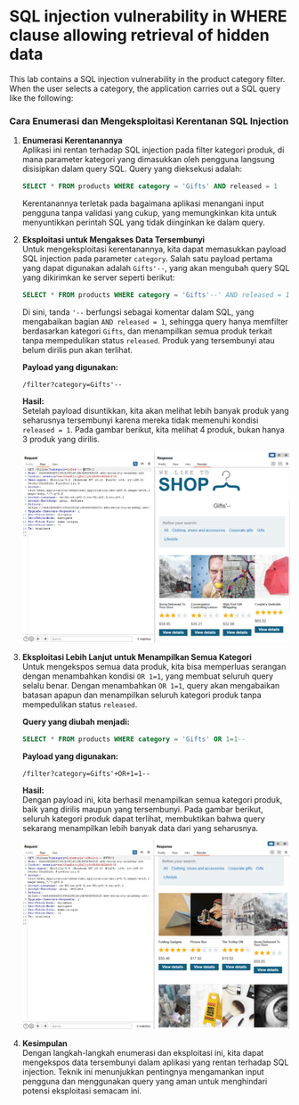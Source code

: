 
# SQL injection vulnerability in WHERE clause allowing retrieval of hidden data

This lab contains a SQL injection vulnerability in the product category filter. When the user selects a category, the application carries out a SQL query like the following:

### Cara Enumerasi dan Mengeksploitasi Kerentanan SQL Injection

1. **Enumerasi Kerentanannya**  
   Aplikasi ini rentan terhadap SQL injection pada filter kategori produk, di mana parameter kategori yang dimasukkan oleh pengguna langsung disisipkan dalam query SQL. Query yang dieksekusi adalah:

   ```sql
   SELECT * FROM products WHERE category = 'Gifts' AND released = 1
   ```

   Kerentanannya terletak pada bagaimana aplikasi menangani input pengguna tanpa validasi yang cukup, yang memungkinkan kita untuk menyuntikkan perintah SQL yang tidak diinginkan ke dalam query.

2. **Eksploitasi untuk Mengakses Data Tersembunyi**  
   Untuk mengeksploitasi kerentanannya, kita dapat memasukkan payload SQL injection pada parameter `category`. Salah satu payload pertama yang dapat digunakan adalah `Gifts'--`, yang akan mengubah query SQL yang dikirimkan ke server seperti berikut:

   ```sql
   SELECT * FROM products WHERE category = 'Gifts'--' AND released = 1
   ```

   Di sini, tanda `'--` berfungsi sebagai komentar dalam SQL, yang mengabaikan bagian `AND released = 1`, sehingga query hanya memfilter berdasarkan kategori `Gifts`, dan menampilkan semua produk terkait tanpa mempedulikan status `released`. Produk yang tersembunyi atau belum dirilis pun akan terlihat.

   **Payload yang digunakan:**
   ```
   /filter?category=Gifts'-- 
   ```

   **Hasil:**  
   Setelah payload disuntikkan, kita akan melihat lebih banyak produk yang seharusnya tersembunyi karena mereka tidak memenuhi kondisi `released = 1`. Pada gambar berikut, kita melihat 4 produk, bukan hanya 3 produk yang dirilis.

   ![Gambar 1](images/SQL%20injection%20vulnerability%20in%20WHERE%20clause%20allowing%20retrieval%20of%20hidden%20data/3.png)

3. **Eksploitasi Lebih Lanjut untuk Menampilkan Semua Kategori**  
   Untuk mengekspos semua data produk, kita bisa memperluas serangan dengan menambahkan kondisi `OR 1=1`, yang membuat seluruh query selalu benar. Dengan menambahkan `OR 1=1`, query akan mengabaikan batasan apapun dan menampilkan seluruh kategori produk tanpa mempedulikan status `released`.

   **Query yang diubah menjadi:**
   ```sql
   SELECT * FROM products WHERE category = 'Gifts' OR 1=1-- 
   ```

   **Payload yang digunakan:**
   ```
   /filter?category=Gifts'+OR+1=1--
   ```

   **Hasil:**  
   Dengan payload ini, kita berhasil menampilkan semua kategori produk, baik yang dirilis maupun yang tersembunyi. Pada gambar berikut, seluruh kategori produk dapat terlihat, membuktikan bahwa query sekarang menampilkan lebih banyak data dari yang seharusnya.

   ![Gambar 2](images/SQL%20injection%20vulnerability%20in%20WHERE%20clause%20allowing%20retrieval%20of%20hidden%20data/4.png)

4. **Kesimpulan**  
   Dengan langkah-langkah enumerasi dan eksploitasi ini, kita dapat mengekspos data tersembunyi dalam aplikasi yang rentan terhadap SQL injection. Teknik ini menunjukkan pentingnya mengamankan input pengguna dan menggunakan query yang aman untuk menghindari potensi eksploitasi semacam ini.
